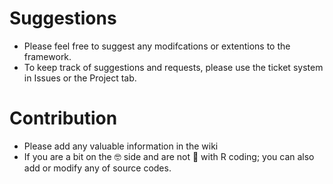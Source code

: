 # Suggestions
* Please feel free to suggest any modifcations or extentions to the framework.
* To keep track of suggestions and requests, please use the ticket system in Issues or the Project tab. 
# Contribution
* Please add any valuable information in the wiki 
* If you are a bit on the :nerd_face: side and are not :shit: with R coding; you can also add or modify any of source codes. 
